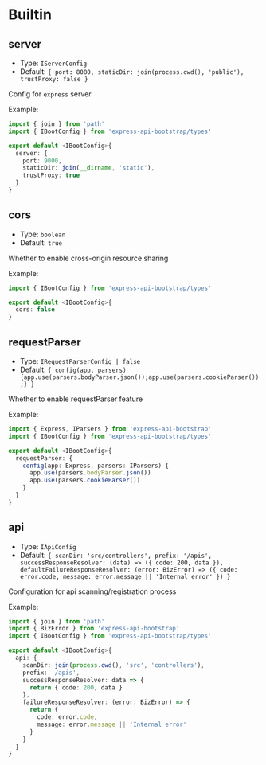 # Builtin

## server

- Type: `IServerConfig`
- Default: `{ port: 8080, staticDir: join(process.cwd(), 'public'), trustProxy: false }`

Config for `express` server

Example:

```typescript
import { join } from 'path'
import { IBootConfig } from 'express-api-bootstrap/types'

export default <IBootConfig>{
  server: {
    port: 9000,
    staticDir: join(__dirname, 'static'),
    trustProxy: true
  }
}
```

## cors

- Type: `boolean`
- Default: `true`

Whether to enable cross-origin resource sharing

Example:

```typescript
import { IBootConfig } from 'express-api-bootstrap/types'

export default <IBootConfig>{
  cors: false
}
```

## requestParser

- Type: `IRequestParserConfig | false`
- Default: `{ config(app, parsers) {app.use(parsers.bodyParser.json());app.use(parsers.cookieParser());} }`

Whether to enable requestParser feature

Example:

```typescript
import { Express, IParsers } from 'express-api-bootstrap'
import { IBootConfig } from 'express-api-bootstrap/types'

export default <IBootConfig>{
  requestParser: {
    config(app: Express, parsers: IParsers) {
      app.use(parsers.bodyParser.json())
      app.use(parsers.cookieParser())
    }
  }
}
```

## api

- Type: `IApiConfig`
- Default: `{ scanDir: 'src/controllers', prefix: '/apis', successResponseResolver: (data) => ({ code: 200, data }), defaultFailureResponseResolver: (error: BizError) => ({ code: error.code, message: error.message || 'Internal error' }) }`

Configuration for api scanning/registration process

Example:

```typescript
import { join } from 'path'
import { BizError } from 'express-api-bootstrap'
import { IBootConfig } from 'express-api-bootstrap/types'

export default <IBootConfig>{
  api: {
    scanDir: join(process.cwd(), 'src', 'controllers'),
    prefix: '/apis',
    successResponseResolver: data => {
      return { code: 200, data }
    },
    failureResponseResolver: (error: BizError) => {
      return {
        code: error.code,
        message: error.message || 'Internal error'
      }
    }
  }
}
```
